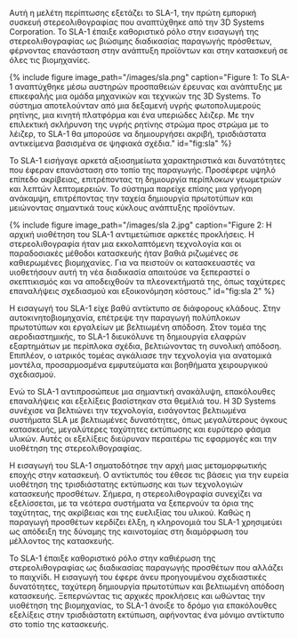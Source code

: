 Αυτή η μελέτη περίπτωσης εξετάζει το SLA-1, την πρώτη εμπορική συσκευή στερεολιθογραφίας που αναπτύχθηκε από την 3D Systems Corporation. Το SLA-1 έπαιξε καθοριστικό ρόλο στην εισαγωγή της στερεολιθογραφίας ως βιώσιμης διαδικασίας παραγωγής πρόσθετων, φέρνοντας επανάσταση στην ανάπτυξη προϊόντων και στην κατασκευή σε όλες τις βιομηχανίες.


{% include figure image_path="/images/sla.png" caption="Figure 1: Το SLA-1 αναπτύχθηκε μέσω αυστηρών προσπαθειών έρευνας και ανάπτυξης με επικεφαλής μια ομάδα μηχανικών και τεχνικών της 3D Systems. Το σύστημα αποτελούνταν από μια δεξαμενή υγρής φωτοπολυμερούς ρητίνης, μια κινητή πλατφόρμα και ένα υπεριώδες λέιζερ. Με την επιλεκτική σκλήρυνση της υγρής ρητίνης στρώμα προς στρώμα με το λέιζερ, το SLA-1 θα μπορούσε να δημιουργήσει ακριβή, τρισδιάστατα αντικείμενα βασισμένα σε ψηφιακά σχέδια." id="fig:sla" %}


Το SLA-1 εισήγαγε αρκετά αξιοσημείωτα χαρακτηριστικά και δυνατότητες που έφεραν επανάσταση στο τοπίο της παραγωγής. Προσέφερε υψηλό επίπεδο ακρίβειας, επιτρέποντας τη δημιουργία περίπλοκων γεωμετριών και λεπτών λεπτομερειών. Το σύστημα παρείχε επίσης μια γρήγορη ανάκαμψη, επιτρέποντας την ταχεία δημιουργία πρωτοτύπων και μειώνοντας σημαντικά τους κύκλους ανάπτυξης προϊόντων.


{% include figure image_path="/images/sla 2.jpg" caption="Figure 2: Η αρχική υιοθέτηση του SLA-1 αντιμετώπισε αρκετές προκλήσεις. Η στερεολιθογραφία ήταν μια εκκολαπτόμενη τεχνολογία και οι παραδοσιακές μέθοδοι κατασκευής ήταν βαθιά ριζωμένες σε καθιερωμένες βιομηχανίες. Για να πειστούν οι κατασκευαστές να υιοθετήσουν αυτή τη νέα διαδικασία απαιτούσε να ξεπεραστεί ο σκεπτικισμός και να αποδειχθούν τα πλεονεκτήματά της, όπως ταχύτερες επαναλήψεις σχεδιασμού και εξοικονόμηση κόστους." id="fig:sla 2" %}

Η εισαγωγή του SLA-1 είχε βαθύ αντίκτυπο σε διάφορους κλάδους. Στην αυτοκινητοβιομηχανία, επέτρεψε την παραγωγή πολύπλοκων πρωτοτύπων και εργαλείων με βελτιωμένη απόδοση. Στον τομέα της αεροδιαστημικής, το SLA-1 διευκόλυνε τη δημιουργία ελαφρών εξαρτημάτων με περίπλοκα σχέδια, βελτιώνοντας τη συνολική απόδοση. Επιπλέον, ο ιατρικός τομέας αγκάλιασε την τεχνολογία για ανατομικά μοντέλα, προσαρμοσμένα εμφυτεύματα και βοηθήματα χειρουργικού σχεδιασμού.

Ενώ το SLA-1 αντιπροσώπευε μια σημαντική ανακάλυψη, επακόλουθες επαναλήψεις και εξελίξεις βασίστηκαν στα θεμέλιά του. Η 3D Systems συνέχισε να βελτιώνει την τεχνολογία, εισάγοντας βελτιωμένα συστήματα SLA με βελτιωμένες δυνατότητες, όπως μεγαλύτερους όγκους κατασκευής, μεγαλύτερες ταχύτητες εκτύπωσης και ευρύτερο φάσμα υλικών. Αυτές οι εξελίξεις διεύρυναν περαιτέρω τις εφαρμογές και την υιοθέτηση της στερεολιθογραφίας.

Η εισαγωγή του SLA-1 σηματοδότησε την αρχή μιας μεταμορφωτικής εποχής στην κατασκευή. Ο αντίκτυπός του έθεσε τις βάσεις για την ευρεία υιοθέτηση της τρισδιάστατης εκτύπωσης και των τεχνολογιών κατασκευής προσθέτων. Σήμερα, η στερεολιθογραφία συνεχίζει να εξελίσσεται, με τα νεότερα συστήματα να ξεπερνούν τα όρια της ταχύτητας, της ακρίβειας και της ευελιξίας του υλικού. Καθώς η παραγωγή προσθέτων κερδίζει έλξη, η κληρονομιά του SLA-1 χρησιμεύει ως απόδειξη της δύναμης της καινοτομίας στη διαμόρφωση του μέλλοντος της κατασκευής.

Το SLA-1 έπαιξε καθοριστικό ρόλο στην καθιέρωση της στερεολιθογραφίας ως διαδικασίας παραγωγής προσθέτων που αλλάζει το παιχνίδι. Η εισαγωγή του έφερε άνευ προηγουμένου σχεδιαστικές δυνατότητες, ταχύτερη δημιουργία πρωτοτύπων και βελτιωμένη απόδοση κατασκευής. Ξεπερνώντας τις αρχικές προκλήσεις και ωθώντας την υιοθέτηση της βιομηχανίας, το SLA-1 άνοιξε το δρόμο για επακόλουθες εξελίξεις στην τρισδιάστατη εκτύπωση, αφήνοντας ένα μόνιμο αντίκτυπο στο τοπίο της κατασκευής.
